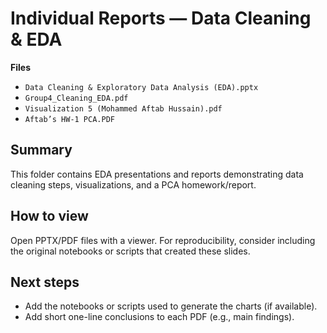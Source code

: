 # Individual Reports — Data Cleaning & EDA

**Files**
- `Data Cleaning & Exploratory Data Analysis (EDA).pptx`
- `Group4_Cleaning_EDA.pdf`
- `Visualization 5 (Mohammed Aftab Hussain).pdf`
- `Aftab’s HW-1 PCA.PDF`

## Summary
This folder contains EDA presentations and reports demonstrating data cleaning steps, visualizations, and a PCA homework/report.

## How to view
Open PPTX/PDF files with a viewer. For reproducibility, consider including the original notebooks or scripts that created these slides.

## Next steps
- Add the notebooks or scripts used to generate the charts (if available).
- Add short one-line conclusions to each PDF (e.g., main findings).

